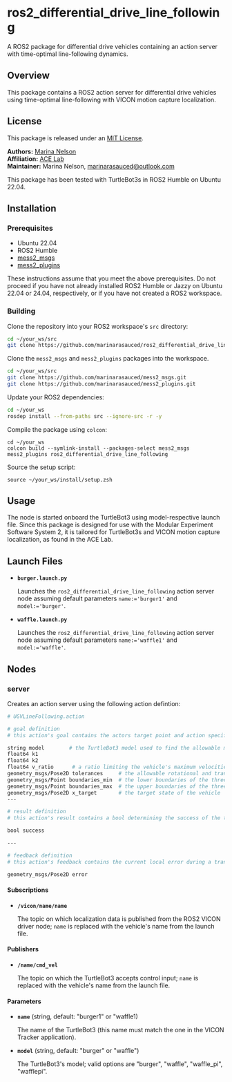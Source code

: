 # ros2_differential_drive_line_following
A ROS2 package for differential drive vehicles containing an action server with time-optimal line-following dynamics.

## Overview
This package contains a ROS2 action server for differential drive vehicles using time-optimal line-following with VICON motion capture localization.

## License
This package is released under an [MIT License](https://github.com/marinarasauced/ros2_differential_drive_line_following/blob/main/LICENSE).

**Authors:** [Marina Nelson](https://github.com/marinarasauced) <br/>
**Affiliation:** [ACE Lab](https://rvcowlagi-research.owlstown.net/) <br/>
**Maintainer:** Marina Nelson, marinarasauced@outlook.com

This package has been tested with TurtleBot3s in ROS2 Humble on Ubuntu 22.04.

## Installation
### Prerequisites
- Ubuntu 22.04
- ROS2 Humble
- [mess2_msgs](https://github.com/marinarasauced/mess2_msgs)
- [mess2_plugins](https://github.com/marinarasauced/mess2_plugins)

These instructions assume that you meet the above prerequisites. Do not proceed if you have not already installed ROS2 Humble or Jazzy on Ubuntu 22.04 or 24.04, respectively, or if you have not created a ROS2 workspace.

### Building
Clone the repository into your ROS2 workspace's `src` directory:

```zsh
cd ~/your_ws/src
git clone https://github.com/marinarasauced/ros2_differential_drive_line_following.git
```

Clone the `mess2_msgs` and `mess2_plugins` packages into the workspace.

```zsh
cd ~/your_ws/src
git clone https://github.com/marinarasauced/mess2_msgs.git
git clone https://github.com/marinarasauced/mess2_plugins.git
```

Update your ROS2 dependencies:

```zsh
cd ~/your_ws
rosdep install --from-paths src --ignore-src -r -y
```

Compile the package using `colcon`:

```
cd ~/your_ws
colcon build --symlink-install --packages-select mess2_msgs mess2_plugins ros2_differential_drive_line_following
```

Source the setup script:

```
source ~/your_ws/install/setup.zsh
```

## Usage
The node is started onboard the TurtleBot3 using model-respective launch file. Since this package is designed for use with the Modular Experiment Software System 2, it is tailored for TurtleBot3s and VICON motion capture localization, as found in the ACE Lab.

## Launch Files

- **`burger.launch.py`**

    Launches the `ros2_differential_drive_line_following` action server node assuming default parameters `name:='burger1'` and `model:='burger'`.

- **`waffle.launch.py`**

    Launches the `ros2_differential_drive_line_following` action server node assuming default parameters `name:='waffle1'` and `model:='waffle'`.

## Nodes

### server

Creates an action server using the following action defintion:

```zsh
# UGVLineFollowing.action

# goal definition
# this action's goal contains the actors target point and action specific parameters pertaining to the vehicle's dynamics and control.

string model        # the TurtleBot3 model used to find the allowable maximum velocities.
float64 k1
float64 k2
float64 v_ratio      # a ratio limiting the vehicle's maximum velocities; i.e., if the absolute maximum allowable linear velocity is 1.0 m/s and v_ratio is 0.7, the vehicle's maximum linear velocity during the action is 0.7 m/s.
geometry_msgs/Pose2D tolerances     # the allowable rotational and translational error toleranaces
geometry_msgs/Point boundaries_min  # the lower boundaries of the three-dimensional space the vehicle is allowed to operate within (based on localization x, y, z).
geometry_msgs/Point boundaries_max  # the upper boundaries of the three-dimensional space the vehicle is allowed to operate within (based on localization x, y, z).
geometry_msgs/Pose2D x_target       # the target state of the vehicle
---

# result definition
# this action's result contains a bool determining the success of the transition.

bool success

---

# feedback definition
# this action's feedback contains the current local error during a transition.

geometry_msgs/Pose2D error

```

#### Subscriptions

- **`/vicon/name/name`**

    The topic on which localization data is published from the ROS2 VICON driver node; `name` is replaced with the vehicle's name from the launch file.

#### Publishers

- **`/name/cmd_vel`**

    The topic on which the TurtleBot3 accepts control input; `name` is replaced with the vehicle's name from the launch file.

#### Parameters

- **`name`** (string, default: "burger1" or "waffle1)

	The name of the TurtleBot3 (this name must match the one in the VICON Tracker application).

- **`model`** (string, default: "burger" or "waffle")

	The TurtleBot3's model; valid options are "burger", "waffle", "waffle_pi", "wafflepi".
